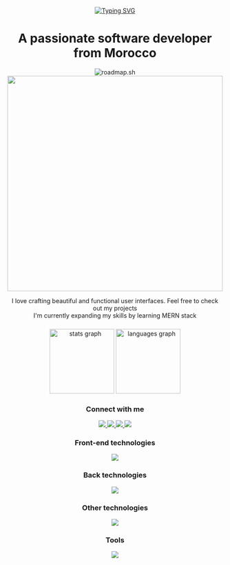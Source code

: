 <p align="center">
    <a href="https://git.io/typing-svg"><img src="https://readme-typing-svg.demolab.com?font=Fira+Code&weight=800&size=30&duration=3000&pause=1000&center=true&random=false&width=435&lines=Hi+There+!+%F0%9F%91%8B;I'm+Yassir+Rouane" alt="Typing SVG" /></a>
</p>

<h1 align="center">A passionate software developer from Morocco</h1>

<p align="center">
    <img src="https://roadmap.sh/card/wide/654289934352f418f8062665?variant=light&roadmaps=nodejs%2Ctypescript%2Creact%2Capi-design" alt="roadmap.sh"/><br>
    <img src="https://www.codewars.com/users/ramo4040/badges/large" width="500">
</p>


  <p align="center"> I love crafting beautiful and functional user interfaces. Feel free to check out my projects <br> I'm currently expanding my skills by learning MERN stack</p>

###

<div align="center">
  <img src="https://github-readme-stats.vercel.app/api?username=ramo4040&hide_title=false&hide_rank=false&show_icons=true&include_all_commits=true&count_private=true&disable_animations=false&theme=github_dark&locale=en&hide_border=false" height="150" alt="stats graph"  />
  <img src="https://github-readme-stats.vercel.app/api/top-langs?username=ramo4040&locale=en&hide_title=false&layout=compact&card_width=320&langs_count=5&theme=github_dark&hide_border=false" height="150" alt="languages graph"  />
</div>

###


<h3 align="center">Connect with me</h3>
<p align="center">
  <a href="https://www.linkedin.com/in/yassir-rouane/">
    <img src="https://skillicons.dev/icons?i=linkedin" />
  </a>
  <a href="email:yasserro100@gmail.com">
    <img src="https://skillicons.dev/icons?i=gmail" />
  </a>
  <a href="https://discord.gg/algoo404">
    <img src="https://skillicons.dev/icons?i=discord" />
  </a>
  </a>
    <a href="https://dev.to/yasserro">
    <img src="https://skillicons.dev/icons?i=devto" />
  </a>
</p>
<h3 align="center">Front-end technologies</h3>

<p align="center">
    <img src="https://skillicons.dev/icons?i=html,css,bootstrap,js,ts,react" />
</p>
<h3 align="center">Back technologies</h3>

<p align="center">
    <img src="https://skillicons.dev/icons?i=mysql,php,nodejs,expressjs,prisma,mongodb" />
</p>
<h3 align="center">Other technologies</h3>

<p align="center">
    <img src="https://skillicons.dev/icons?i=python,firebase,jquery,jest" />
</p>
<h3 align="center">Tools</h3>

<p align="center">
    <img src="https://skillicons.dev/icons?i=git,figma,blender,ps,postman,notion,docker,npm" />
</p>
